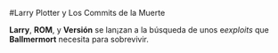 #Larry Plotter y Los Commits de la Muerte

**Larry**, **ROM**, y **Versión** se lan¡zan a la búsqueda de unos e*exploits* que **Ballmermort** necesita para sobrevivir.

